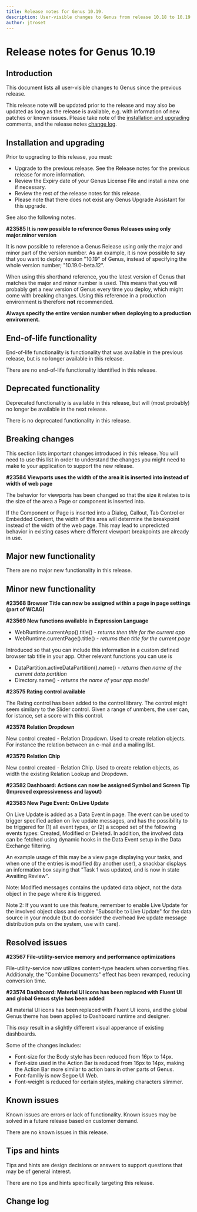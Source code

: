 ```yaml
---
title: Release notes for Genus 10.19.
description: User-visible changes to Genus from release 10.18 to 10.19.
author: jtroset
---
```


# Release notes for Genus 10.19

## Introduction

This document lists all user-visible changes to Genus since the previous release.

This release note will be updated prior to the release and may also be updated as long as the release is available, e.g. with information of new patches or known issues. Please take note of the [installation and upgrading](#installation-and-upgrading) comments, and the release notes [change log](#change-log).

## Installation and upgrading

Prior to upgrading to this release, you must:

- Upgrade to the previous release. See the Release notes for the previous release for more information.
- Review the Expiry date of your Genus License File and install a new one if necessary.
- Review the rest of the release notes for this release.
- Please note that there does not exist any Genus Upgrade Assistant for this upgrade.

<!--rntype01-start INSTALLATION / UPGRADE. DO NOT CHANGE THESE TAGS. ANY CHANGES BELOW WILL BE OVERWRITTEN.-->

See also the following notes.

<!--ID 08ca042b-f997-aa94-52da-4b86bcb8d0bc -->
**#23585 It is now possible to reference Genus Releases using only major.minor version**

It is now possible to reference a Genus Release using only the major and minor part of the version number. As an example, it is now possible to say that you want to deploy version "10.19" of Genus, instead of specifying the whole version number; "10.19.0-beta.12".

When using this shorthand reference, you the latest version of Genus that matches the major and minor number is used. This means that you will probably get a new version of Genus every time you deploy, which might come with breaking changes. Using this reference in a production environment is therefore **not** recommended. 

**Always specify the entire version number when deploying to a production environment.**

<!--rntype01-end   INSTALLATION / UPGRADE. DO NOT CHANGE THESE TAGS. ANY CHANGES ABOVE WILL BE OVERWRITTEN.-->
<!-- release note type 2 is missing. That's ok.-->

## End-of-life functionality

End-of-life functionality is functionality that was available in the previous release, but is no longer available in this release.
<!--rntype03-start END-OF-LIFE. DO NOT CHANGE THESE TAGS. ANY CHANGES BELOW WILL BE OVERWRITTEN.-->
There are no end-of-life functionality identified in this release.
<!--rntype03-end   END-OF-LIFE. DO NOT CHANGE THESE TAGS. ANY CHANGES ABOVE WILL BE OVERWRITTEN.-->
## Deprecated functionality

Deprecated functionality is available in this release, but will (most probably) no longer be available in the next release.
<!--rntype04-start DEPRECATED. DO NOT CHANGE THESE TAGS. ANY CHANGES BELOW WILL BE OVERWRITTEN.-->
There is no deprecated functionality in this release.
<!--rntype04-end   DEPRECATED. DO NOT CHANGE THESE TAGS. ANY CHANGES ABOVE WILL BE OVERWRITTEN.-->
## Breaking changes

This section lists important changes introduced in this release. You will need to use this list in order to understand the changes you might need to make to your application to support the new release.
<!--rntype05-start BREAKING. DO NOT CHANGE THESE TAGS. ANY CHANGES BELOW WILL BE OVERWRITTEN.-->
<!--ID ae331595-3d97-8eed-d02a-6a32d7ec2a2b -->
**#23584 Viewports uses the width of the area it is inserted into instead of width of web page**

The behavior for viewports has been changed so that the size it relates to is the size of the area a Page or component is inserted into.

If the Component or Page is inserted into a Dialog, Callout, Tab Control or Embedded Content, the width of this area will determine the breakpoint instead of the width of the web page. This may lead to unpredicted behavior in existing cases where different viewport breakpoints are already in use.

<!--rntype05-end   BREAKING. DO NOT CHANGE THESE TAGS. ANY CHANGES ABOVE WILL BE OVERWRITTEN.-->
## Major new functionality
<!--rntype06-start MAJOR. DO NOT CHANGE THESE TAGS. ANY CHANGES BELOW WILL BE OVERWRITTEN.-->
There are no major new functionality in this release.
<!--rntype06-end   MAJOR. DO NOT CHANGE THESE TAGS. ANY CHANGES ABOVE WILL BE OVERWRITTEN.-->
## Minor new functionality
<!--rntype07-start MINOR. DO NOT CHANGE THESE TAGS. ANY CHANGES BELOW WILL BE OVERWRITTEN.-->
<!--ID 707553fa-ba24-43c5-9645-7a4e55896002 -->
**#23568 Browser Title can now be assigned within a page in page settings (part of WCAG)**

<!--ID 5e5b48e6-87ad-40ce-a16c-e1d1ebffc1c5 -->
**#23569 New functions available in Expression Language**

- WebRuntime.currentApp().title() *- returns then title for the current app*
- WebRuntime.currentPage().title() *- returns then title for the current page*

Introduced so that you can include this information in a custom defined browser tab title in your app. Other relevant functions you can use is

- DataPartition.activeDataPartition().name() *- returns then name of the current data partition*
- Directory.name() *- returns the name of your app model*

<!--ID aaca762e-006b-21b2-3491-e87a1ecef7b4 -->
**#23575 Rating control available**

The Rating control has been added to the control library. The control might seem similary to the Slider control. Given a range of unmbers, the user can, for istance, set a score with this control.

<!--ID 75b5903c-785d-a788-5d9e-ce54b3e046a2 -->
**#23578 Relation Dropdown**

New control created - Relation Dropdown. Used to create relation objects. For instance the relation between an e-mail and a mailing list.

<!--ID b32c1b66-efe0-ea5a-3f11-003cd0c90323 -->
**#23579 Relation Chip**

New control created - Relation Chip. Used to create relation objects, as width the existing Relation Lookup and Dropdown.

<!--ID c17e5f37-a2ee-4654-b554-6f91ec09977e -->
**#23582 Dashboard: Actions can now be assigned Symbol and Screen Tip (Improved expressiveness and layout)**

<!--ID 5c09ae98-8a97-468f-9703-c78b7eea6dfd -->
**#23583 New Page Event: On Live Update**

On Live Update is added as a Data Event in page. The event can be used to trigger specified action on live update messages, and has the possibility to be triggered for (1) all event types, or (2) a scoped set of the following events types: Created, Modified or Deleted. In addition, the involved data can be fetched using dynamic hooks in the Data Event setup in the Data Exchange filtering.

An example usage of this may be a view page displaying your tasks, and when one of the entries is modified (by another user), a snackbar displays an information box saying that "Task 1 was updated, and is now in state Awaiting Review".

Note: Modified messages contains the updated data object, not the data object in the page where it is triggered.

Note 2: If you want to use this feature, remember to enable Live Update for the involved object class and enable "Subscribe to Live Update" for the data source in your module (but do consider the overhead live update message distribution puts on the system, use with care).

<!--rntype07-end   MINOR. DO NOT CHANGE THESE TAGS. ANY CHANGES ABOVE WILL BE OVERWRITTEN.-->
## Resolved issues
<!--rntype08-start RESOLVED ISSUES. DO NOT CHANGE THESE TAGS. ANY CHANGES BELOW WILL BE OVERWRITTEN.-->
<!--ID e451c7b2-608e-4aec-898b-ca9a54006a93 -->
**#23567 File-utility-service memory and performance optimizations**

File-utility-service now utilizes content-type headers when converting files. Additionaly, the "Combine Documents" effect has been revamped, reducing conversion time.

<!--ID b3977025-eefc-4524-ab7b-3ae0a90a6e77 -->
**#23574 Dashboard: Material UI icons has been replaced with Fluent UI and global Genus style has been added**

All material UI icons has been replaced with Fluent UI icons, and the global Genus theme has been applied to Dashboard runtime and designer.

This *may* result in a slightly different visual apperance of existing dashboards.


Some of the changes includes:

- Font-size for the Body style has been reduced from 16px to 14px.
- Font-size used in the Action Bar is reduced from 16px to 14px, making the Action Bar more similar to action bars in other parts of Genus.
- Font-familiy is now Segoe UI Web.
- Font-weight is reduced for certain styles, making characters slimmer.

<!--rntype08-end   RESOLVED ISSUES. DO NOT CHANGE THESE TAGS. ANY CHANGES ABOVE WILL BE OVERWRITTEN.-->
## Known issues

Known issues are errors or lack of functionality. Known issues may be solved in a future release based on customer demand.
<!--rntype09-start KNOWN ISSUES. DO NOT CHANGE THESE TAGS. ANY CHANGES BELOW WILL BE OVERWRITTEN.-->
There are no known issues in this release.
<!--rntype09-end   KNOWN ISSUES. DO NOT CHANGE THESE TAGS. ANY CHANGES ABOVE WILL BE OVERWRITTEN.-->
## Tips and hints

Tips and hints are design decisions or answers to support questions that may be of general interest.

There are no tips and hints specifically targeting this release.

## Change log
<!--changelog CHANGELOG. DO NOT CHANGE THIS TAG. ANY CHANGES BELOW WILL BE DELETED.-->
